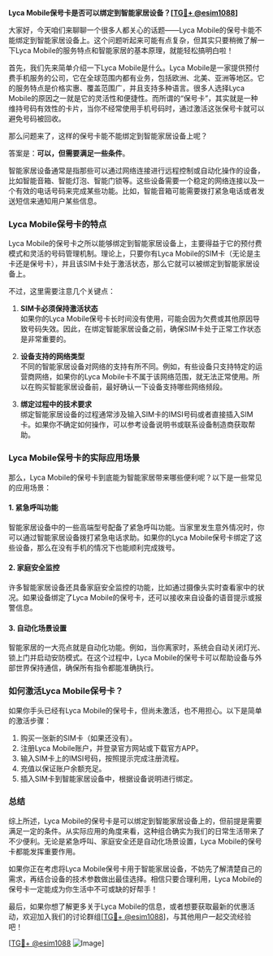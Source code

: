 **Lyca Mobile保号卡是否可以绑定到智能家居设备？[[TG💪+ @esim1088](https://t.me/s/esim1088)]**

大家好，今天咱们来聊聊一个很多人都关心的话题——Lyca Mobile的保号卡能不能绑定到智能家居设备上。这个问题听起来可能有点复杂，但其实只要稍微了解一下Lyca Mobile的服务特点和智能家居的基本原理，就能轻松搞明白啦！

首先，我们先来简单介绍一下Lyca Mobile是什么。Lyca Mobile是一家提供预付费手机服务的公司，它在全球范围内都有业务，包括欧洲、北美、亚洲等地区。它的服务特点是价格实惠、覆盖范围广，并且支持多种语言。很多人选择Lyca Mobile的原因之一就是它的灵活性和便捷性。而所谓的“保号卡”，其实就是一种维持号码有效性的卡片，当你不经常使用手机号码时，通过激活这张保号卡就可以避免号码被回收。

那么问题来了，这样的保号卡能不能绑定到智能家居设备上呢？

答案是：**可以，但需要满足一些条件**。

智能家居设备通常是指那些可以通过网络连接进行远程控制或自动化操作的设备，比如智能音箱、智能灯泡、智能门锁等。这些设备需要一个稳定的网络连接以及一个有效的电话号码来完成某些功能。比如，智能音箱可能需要拨打紧急电话或者发送短信来通知用户某些信息。

### Lyca Mobile保号卡的特点

Lyca Mobile的保号卡之所以能够绑定到智能家居设备上，主要得益于它的预付费模式和灵活的号码管理机制。理论上，只要你有Lyca Mobile的SIM卡（无论是主卡还是保号卡），并且该SIM卡处于激活状态，那么它就可以被绑定到智能家居设备上。

不过，这里需要注意几个关键点：

1. **SIM卡必须保持激活状态**  
   如果你的Lyca Mobile保号卡长时间没有使用，可能会因为欠费或其他原因导致号码失效。因此，在绑定智能家居设备之前，确保SIM卡处于正常工作状态是非常重要的。

2. **设备支持的网络类型**  
   不同的智能家居设备对网络的支持有所不同。例如，有些设备只支持特定的运营商网络，如果你的Lyca Mobile卡不属于该网络范围，就无法正常使用。所以在购买智能家居设备前，最好确认一下设备支持哪些网络频段。

3. **绑定过程中的技术要求**  
   绑定智能家居设备的过程通常涉及输入SIM卡的IMSI号码或者直接插入SIM卡。如果你不确定如何操作，可以参考设备说明书或联系设备制造商获取帮助。

### Lyca Mobile保号卡的实际应用场景

那么，Lyca Mobile的保号卡到底能为智能家居带来哪些便利呢？以下是一些常见的应用场景：

#### 1. 紧急呼叫功能  
智能家居设备中的一些高端型号配备了紧急呼叫功能。当家里发生意外情况时，你可以通过智能家居设备拨打紧急电话求助。如果你的Lyca Mobile保号卡绑定了这些设备，那么在没有手机的情况下也能顺利完成拨号。

#### 2. 家庭安全监控  
许多智能家居设备还具备家庭安全监控的功能，比如通过摄像头实时查看家中的状况。如果设备绑定了Lyca Mobile的保号卡，还可以接收来自设备的语音提示或报警信息。

#### 3. 自动化场景设置  
智能家居的一大亮点就是自动化功能。例如，当你离家时，系统会自动关闭灯光、锁上门并启动安防模式。在这个过程中，Lyca Mobile的保号卡可以帮助设备与外部世界保持通信，确保所有指令都能准确执行。

### 如何激活Lyca Mobile保号卡？

如果你手头已经有Lyca Mobile的保号卡，但尚未激活，也不用担心。以下是简单的激活步骤：

1. 购买一张新的SIM卡（如果还没有）。
2. 注册Lyca Mobile账户，并登录官方网站或下载官方APP。
3. 输入SIM卡上的IMSI号码，按照提示完成注册流程。
4. 充值以保证账户余额充足。
5. 插入SIM卡到智能家居设备中，根据设备说明进行绑定。

### 总结

综上所述，Lyca Mobile的保号卡是可以绑定到智能家居设备上的，但前提是需要满足一定的条件。从实际应用的角度来看，这种组合确实为我们的日常生活带来了不少便利。无论是紧急呼叫、家庭安全还是自动化场景设置，Lyca Mobile的保号卡都能发挥重要作用。

如果你正在考虑将Lyca Mobile保号卡用于智能家居设备，不妨先了解清楚自己的需求，再结合设备的技术参数做出最佳选择。相信只要合理利用，Lyca Mobile的保号卡一定能成为你生活中不可或缺的好帮手！

最后，如果你想了解更多关于Lyca Mobile的信息，或者想要获取最新的优惠活动，欢迎加入我们的讨论群组[[TG💪+ @esim1088](https://t.me/s/esim1088)]，与其他用户一起交流经验吧！

[[TG💪+ @esim1088](https://t.me/s/esim1088) ![Image](https://i.postimg.cc/4NQfJmqS/Snipaste-2025-05-13-00-14-12.png)]